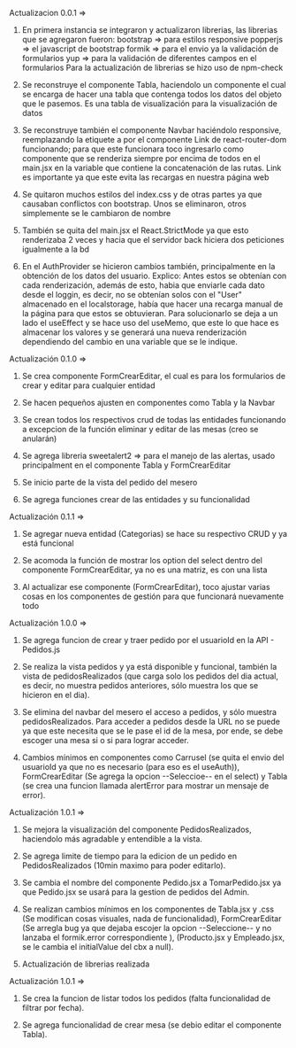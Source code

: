 Actualizacion 0.0.1 => 
1. En primera instancia se integraron y actualizaron librerias, las librerias que se agregaron fueron:
    bootstrap => para estilos responsive 
    popperjs => el javascript de bootstrap
    formik => para el envio ya la validación de formularios
    yup => para la validación de diferentes campos en el formularios
    Para la actualización de librerias se hizo uso de npm-check

2. Se reconstruye el componente Tabla, haciendolo un componente el cual se encarga de hacer una tabla 
que contenga todos los datos del objeto que le pasemos. Es una tabla de visualización para la visualización de datos

3. Se reconstruye también el componente Navbar haciéndolo responsive, reemplazando la etiquete a por el componente Link
de react-router-dom funcionando; para que este funcionara toco ingresarlo como componente que se renderiza siempre por 
encima de todos en el main.jsx en la variable que contiene la concatenación de las rutas. Link es importante ya que este
evita las recargas en nuestra página web

4. Se quitaron muchos estilos del index.css y de otras partes ya que causaban conflictos con bootstrap. Unos se
eliminaron, otros simplemente se le cambiaron de nombre

5. También se quita del main.jsx el React.StrictMode ya que esto renderizaba 2 veces y hacia que el servidor back
hiciera dos peticiones igualmente a la bd

6. En el AuthProvider se hicieron cambios también, principalmente en la obtención de los datos del usuario. 
    Explico:
        Antes estos se obtenían con cada renderización, además de esto, habia que enviarle cada dato desde el 
        loggin, es decir, no se obtenían solos con el "User" almacenado en el localstorage, había que hacer una 
        recarga manual de la página para que estos se obtuvieran. Para solucionarlo se deja a un lado
        el useEffect y se hace uso del useMemo, que este lo que hace es almacenar los valores y se generará 
        una nueva renderización dependiendo del cambio en una variable que se le indique.

Actualización 0.1.0 =>
1. Se crea componente FormCrearEditar, el cual es para los formularios de crear y editar para cualquier entidad

2. Se hacen pequeños ajusten en componentes como Tabla y la Navbar

3. Se crean todos los respectivos crud de todas las entidades funcionando a excepcion de la función eliminar y editar de las mesas
(creo se anularán)

4. Se agrega libreria sweetalert2 => para el manejo de las alertas, usado principalment en el componente Tabla y FormCrearEditar

5. Se inicio parte de la vista del pedido del mesero

6. Se agrega funciones crear de las entidades y su funcionalidad

Actualización 0.1.1 =>
1. Se agregar nueva entidad (Categorias) se hace su respectivo CRUD y ya está funcional

2. Se acomoda la función de mostrar los option del select dentro del componente FormCrearEditar, ya no es una matriz, es con una lista

3. Al actualizar ese componente (FormCrearEditar), toco ajustar varias cosas en los componentes de gestión para que funcionará 
nuevamente todo

Actualización 1.0.0 =>
1. Se agrega funcion de crear y traer pedido por el usuarioId en la API - Pedidos.js

2. Se realiza la vista pedidos y ya está disponible y funcional, también la vista de pedidosRealizados (que carga solo los pedidos del
dia actual, es decir, no muestra pedidos anteriores, sólo muestra los que se hicieron en el dia).

3. Se elimina del navbar del mesero el acceso a pedidos, y sólo muestra pedidosRealizados. Para acceder a pedidos desde la URL no se puede
ya que este necesita que se le pase el id de la mesa, por ende, se debe escoger una mesa si o si para lograr acceder.

4. Cambios mínimos en componentes como Carrusel (se quita el envio del usuarioId ya que no es necesario (para eso es el useAuth)), 
FormCrearEditar (Se agrega la opcion --Seleccioe-- en el select) y Tabla (se crea una funcion llamada alertError para mostrar un mensaje de error).

Actualización 1.0.1 =>
1. Se mejora la visualización del componente PedidosRealizados, haciendolo más agradable y entendible a la vista.

2. Se agrega limite de tiempo para la edicion de un pedido en PedidosRealizados (10min maximo para poder editarlo).

3. Se cambia el nombre del componente Pedido.jsx a TomarPedido.jsx ya que Pedido.jsx se usará para la gestion de pedidos del Admin.

4. Se realizan cambios mínimos en los componentes de Tabla.jsx y .css (Se modifican cosas visuales, nada de funcionalidad),
FormCrearEditar (Se arregla bug ya que dejaba escojer la opcion --Seleccione-- y no lanzaba el formik.error correspondiente ),
(Producto.jsx y Empleado.jsx, se le cambia el initialValue del cbx a null).

5. Actualización de librerias realizada

Actualización 1.0.1 =>
1. Se crea la funcion de listar todos los pedidos (falta funcionalidad de filtrar por fecha).

2. Se agrega funcionalidad de crear mesa (se debio editar el componente Tabla).

